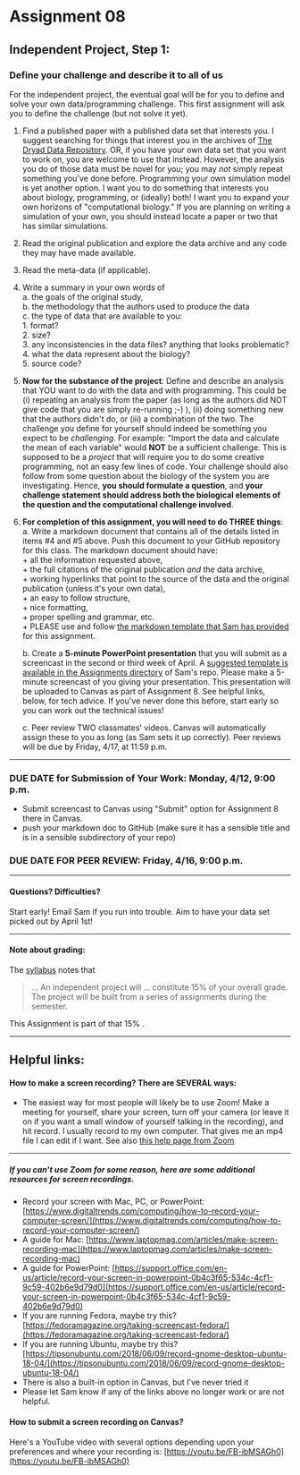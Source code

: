 # Assignment 08
## Independent Project, Step 1: 
### Define your challenge and describe it to all of us


For the independent project, the eventual goal will be for you to define and solve your own data/programming challenge.  This first assignment will ask you to define the challenge (but not solve it yet).

1. Find a published paper with a published data set that interests you.  I suggest searching for things that interest you in the archives of [The Dryad Data Repository][dryad].  OR, if you have your own data set that you want to work on, you are welcome to use that instead.  However, the analysis you do of those data must be novel for you; you may *not* simply repeat something you've done before.  Programming your own simulation model is yet another option.  I want you to do something that interests you about biology, programming, or (ideally) both!  I want you to expand your own horizons of "computational biology."  If you are planning on writing a simulation of your own, you should instead locate a paper or two that has similar simulations.
2. Read the original publication and explore the data archive and any code they may have made available. 
3. Read the meta-data (if applicable).  
4. Write a summary in your own words of  
	a. the goals of the original study,  
	b. the methodology that the authors used to produce the data  
	c. the type of data that are available to you:  
		 1. format?  
		 2. size?  
		 3. any inconsistencies in the data files?  anything that looks problematic?  
                4. what the data represent about the biology?  
                5. source code?
5. **Now for the substance of the project**: Define and describe an analysis that YOU want to do with the data and with programming.  This could be (i) repeating an analysis from the paper (as long as the authors did NOT give code that you are simply re-running ;-) ), (ii) doing something new that the authors didn't do, or (iii) a combination of the two.  The challenge you define for yourself should indeed be something you expect to be *challenging*.  For example: "Import the data and calculate the mean of each variable" would **NOT** be a sufficient challenge.  This is supposed to be a *project* that will require you to do some creative programming, not an easy few lines of code.  Your challenge should also follow from some question about the biology of the system you are investigating.  Hence, **you should formulate a question**, and **your challenge statement should address both the biological elements of the question and the computational challenge involved**.
6. **For completion of this assignment, you will need to do THREE things**:  
        a. Write a markdown document that contains all of the details listed in items #4 and #5 above. Push this document to your GitHub repository for this class. The markdown document should have:  
            + all the information requested above,   
            + the full citations of the original publication *and* the data archive,  
            + working hyperlinks that point to the source of the data and the original publication (unless it's your own data),   
            + an easy to follow structure,  
            + nice formatting,  
            + proper spelling and grammar, etc.  
            + PLEASE use and follow [the markdown template that Sam has provided][mdtemplate] for this assignment. 
        
    b. Create a **5-minute PowerPoint presentation** that you will submit as a screencast in the second or third week of April.  A [suggested template is available in the Assignments directory](https://github.com/flaxmans/CompBio_on_git/blob/master/Assignments/08_Suggested_Presentation_Template.pptx) of Sam's repo.  Please make a 5-minute screencast of you giving your presentation.  This presentation will be uploaded to Canvas as part of Assignment 8.  See helpful links, below, for tech advice.  If you've never done this before, start early so you can work out the technical issues!
    
    c. Peer review TWO classmates' videos.  Canvas will automatically assign these to you as long (as Sam sets it up correctly).  Peer reviews will be due by Friday, 4/17, at 11:59 p.m.
	
<hr>

### DUE DATE for Submission of Your Work: Monday, 4/12, 9:00 p.m.
+ Submit screencast to Canvas using "Submit" option for Assignment 8 there in Canvas.
+ push your markdown doc to GitHub (make sure it has a sensible title and is in a sensible subdirectory of your repo)


### DUE DATE FOR PEER REVIEW: Friday, 4/16, 9:00 p.m.

<hr>

#### Questions? Difficulties?
Start early!  Email Sam if you run into trouble.  Aim to have your data set picked out by April 1st!

<hr>

#### Note about grading:
The [syllabus](https://github.com/flaxmans/CompBio_on_git/blob/master/CourseDocuments/Syllabus.md#grading-policies) notes that 
>... An independent project will ... constitute 15% of your overall grade. The project will be built from a series of assignments during the semester.    

This Assignment is part of that 15% .


[dryad]: https://datadryad.org/
[mdtemplate]: https://github.com/flaxmans/CompBio_on_git/blob/master/Assignments/08_MarkdownTemplate.md

<hr>

## Helpful links:

#### How to make a screen recording? There are SEVERAL ways:

+ The easiest way for most people will likely be to use Zoom!  Make a meeting for yourself, share your screen, turn off your camera (or leave it on if you want a small window of yourself talking in the recording), and hit record.  I usually record to my own computer.  That gives me an mp4 file I can edit if I want.
See also [this help page from Zoom](https://support.zoom.us/hc/en-us/articles/201362473-Local-recording)

<hr>

##### If you can't use Zoom for some reason, here are some additional resources for screen recordings.

+ Record your screen with Mac, PC, or PowerPoint: [https://www.digitaltrends.com/computing/how-to-record-your-computer-screen/](https://www.digitaltrends.com/computing/how-to-record-your-computer-screen/)
+ A guide for Mac:  [https://www.laptopmag.com/articles/make-screen-recording-mac](https://www.laptopmag.com/articles/make-screen-recording-mac)
+ A guide for PowerPoint:  [https://support.office.com/en-us/article/record-your-screen-in-powerpoint-0b4c3f65-534c-4cf1-9c59-402b6e9d79d0](https://support.office.com/en-us/article/record-your-screen-in-powerpoint-0b4c3f65-534c-4cf1-9c59-402b6e9d79d0)
+ If you are running Fedora, maybe try this? [https://fedoramagazine.org/taking-screencast-fedora/](https://fedoramagazine.org/taking-screencast-fedora/) 
+ If you are running Ubuntu, maybe try this? [https://tipsonubuntu.com/2018/06/09/record-gnome-desktop-ubuntu-18-04/](https://tipsonubuntu.com/2018/06/09/record-gnome-desktop-ubuntu-18-04/)
+ There is also a built-in option in Canvas, but I've never tried it
+ Please let Sam know if any of the links above no longer work or are not helpful.

 

#### How to submit a screen recording on Canvas?  

Here's a YouTube video with several options depending upon your preferences and where your recording is:  [https://youtu.be/FB-ibMSAGh0](https://youtu.be/FB-ibMSAGh0) 

